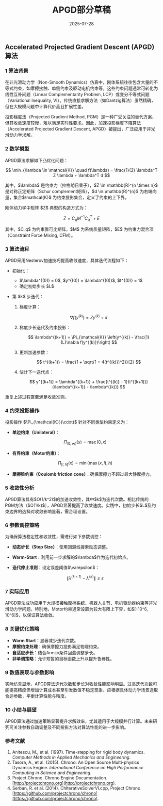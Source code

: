 ﻿---
title: APGD部分草稿
date: 2025-07-28
layout: note
excerpt: 毕业论文APGD部分草稿草稿。:)
---




## Accelerated Projected Gradient Descent (APGD) 算法

### 1 算法背景

在非光滑动力学（Non-Smooth Dynamics）仿真中，刚体系统往往包含大量的不等式约束，如摩擦接触、单侧约束及驱动电机约束等。这些约束问题通常可转化为线性互补问题（Linear Complementarity Problem, LCP）或变分不等式问题（Variational Inequality, VI）。传统直接求解方法（如Dantzig算法）虽然精确，但在大规模问题中计算代价高且扩展性差。

投影梯度法（Projected Gradient Method, PGM）是一种广受关注的替代方案，但其收敛速度较慢，难以满足实时性要求。因此，加速投影梯度下降算法（Accelerated Projected Gradient Descent, APGD）被提出，广泛应用于非光滑动力学求解。

### 2 数学模型

APGD算法求解如下凸优化问题：

$$
\min_{\lambda \in \mathcal{K}} \quad f(\lambda) = \frac{1}{2} \lambda^T Z \lambda + \lambda^T d
$$

其中，\$\lambda\$ 是约束力（拉格朗日乘子），\$Z \in \mathbb{R}^{n \times n}\$ 是对称正定矩阵（Schur complement矩阵），\$d \in \mathbb{R}^{n}\$ 为右端向量，集合\$\mathcal{K}\$ 为约束投影集合，定义了约束的上下界。

刚体动力学中矩阵 \$Z\$ 典型的构造方式为：

$$
Z = C_q M^{-1} C_q^T + E
$$

其中，\$C\_q\$ 为约束雅可比矩阵，\$M\$ 为系统质量矩阵，\$E\$ 为约束力混合项（Constraint Force Mixing, CFM）。

### 3 算法流程

APGD采用Nesterov加速技巧提高收敛速度，具体迭代流程如下：

* 初始化：

  * \$\lambda^{(0)} = 0\$, \$y^{(0)} = \lambda^{(0)}\$, \$t^{(0)} = 1\$
  * 确定初始步长 \$L\$

* 第 \$k\$ 步迭代：

  1. 梯度计算：

     $$
     \nabla f(y^{(k)}) = Z y^{(k)} + d
     $$

  2. 梯度步长迭代及约束投影：

     $$
     \lambda^{(k+1)} = \Pi_{\mathcal{K}} \left(y^{(k)} - \frac{1}{L}\nabla f(y^{(k)})\right)
     $$

  3. 更新加速参数：

     $$
     t^{(k+1)} = \frac{1 + \sqrt{1 + 4(t^{(k)})^2}}{2}
     $$

  4. 估计下一迭代点：

     $$
     y^{(k+1)} = \lambda^{(k+1)} + \frac{t^{(k)} - 1}{t^{(k+1)}}(\lambda^{(k+1)} - \lambda^{(k)})
     $$

重复上述过程直至满足收敛准则。

### 4 约束投影操作

投影操作 \$\Pi\_{\mathcal{K}}(\cdot)\$ 针对不同类型约束定义为：

* **单边约束（Unilateral）**：

  $$
  \Pi_{[0, \infty)}(x) = \max(0, x)
  $$

* **有界约束（Motor约束）**：

  $$
  \Pi_{[l, h]}(x) = \min(\max(x, l), h)
  $$

* **摩擦锥约束（Coulomb friction cone）**：确保摩擦力不超过最大静摩擦力。

### 5 收敛性分析

APGD算法具有\$O(1/k^2)\$的加速收敛性，其中\$k\$为迭代次数。相比传统的PGM方法（\$O(1/k)\$），APGD显著提高了收敛速度。实践中，初始步长\$L\$及约束边界的选择对收敛影响显著，需合理设置。

### 6 参数调控策略

为确保算法稳定性和收敛性，需进行如下参数调控：

* **动态步长（Step Size）**：使用回溯线搜索动态调整。
* **Warm-Start**：利用前一步求解的\$\lambda\$作为迭代初始点。
* **迭代停止准则**：设定误差阈值\$\varepsilon\$：

  $$
  \| \lambda^{(k+1)} - \lambda^{(k)} \| \le \varepsilon
  $$

### 7 实际应用

APGD算法成功应用于大规模接触摩擦系统、机器人关节、电机驱动器约束等非光滑动力学问题。特别地，Motor约束通常设置为较大有限上下界，如$\[-10^6, 10^6]\$，以保证算法收敛。

### 8 关键优化策略

* **Warm Start**：显著减少迭代次数。
* **摩擦约束处理**：确保摩擦力投影满足物理约束。
* **自适应步长**：结合Armijo条件回溯调整步长。
* **非单调策略**：允许短暂的目标函数上升以提升鲁棒性。

### 9 数值表现与参数影响

实际仿真显示，APGD算法迭代次数和步长对收敛性能影响明显。过高迭代次数可能提高精度但增加计算成本甚至引发数值不稳定现象。应根据具体动力学场景选取合适参数，平衡计算性能与精度。

### 10 小结与展望

APGD算法通过加速策略显著提升求解效率，尤其适用于大规模并行计算。未来研究可关注参数自动调整及不同投影方法对算法性能的进一步影响。

### 参考文献

1. Anitescu, M., et al. (1997). Time-stepping for rigid body dynamics. *Computer Methods in Applied Mechanics and Engineering*.
2. Tasora, A., et al. (2015). Chrono: An Open Source Multi-physics Dynamics Engine. *International Conference on High Performance Computing in Science and Engineering*.
3. Project Chrono. Chrono Engine Documentation. [http://projectchrono.org](http://projectchrono.org).
4. Serban, R. et al. (2014). ChIterativeSolverVI.cpp, Project Chrono. [https://github.com/projectchrono/chrono](https://github.com/projectchrono/chrono).

